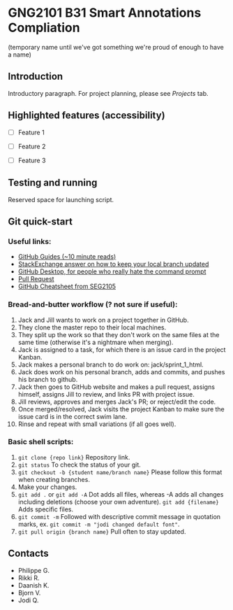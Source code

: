 # GNG2101 B31 Smart Annotations Compliation

(temporary name until we've got something we're proud of enough to have a name)

## Introduction

Introductory paragraph. For project planning, please see *Projects* tab.


## Highlighted features (accessibility)

- [ ] Feature 1
- [ ] Feature 2
- [ ] Feature 3


## Testing and running

Reserved space for launching script.


## Git quick-start

### Useful links:

- [GitHub Guides (~10 minute reads)](https://guides.github.com)
- [StackExchange answer on how to keep your local branch updated](https://superuser.com/questions/224085/git-merge-master-into-a-branch)
- [GitHub Desktop, for people who really hate the command prompt](https://desktop.github.com)
- [Pull Request](https://www.boldgrid.com/support/wordpress-tutorials/how-to-create-a-pull-request-on-a-github-repository/)
- [GitHub Cheatsheet from SEG2105](github-info/github-git-cheat-sheet.pdf)

### Bread-and-butter workflow (? not sure if useful):

1. Jack and Jill wants to work on a project together in GitHub.
1. They clone the master repo to their local machines.
1. They split up the work so that they don't work on the same files at the same time (otherwise it's a nightmare when merging).
1. Jack is assigned to a task, for which there is an issue card in the project Kanban.
1. Jack makes a personal branch to do work on: jack/sprint_1_html.
1. Jack does work on his personal branch, adds and commits, and pushes his branch to github.
1. Jack then goes to GitHub website and makes a pull request, assigns himself, assigns Jill to review, and links PR with project issue.
1. Jill reviews, approves and merges Jack's PR; or reject/edit the code.
1. Once merged/resolved, Jack visits the project Kanban to make sure the issue card is in the correct swim lane.
1. Rinse and repeat with small variations (if all goes well).

### Basic shell scripts:

1. `git clone {repo link}` Repository link.
1. `git status` To check the status of your git.
1. `git checkout -b {student name/branch name}` Please follow this format when creating branches.
1. Make your changes.
1. `git add .` or `git add -A` Dot adds all files, whereas -A adds all changes including deletions (choose your own adventure). `git add {filename}` Adds specific files.
1. `git commit -m` Followed with descriptive commit message in quotation marks, ex. `git commit -m "jodi changed default font"`.
1. `git pull origin {branch name}` Pull often to stay updated.


## Contacts

- Philippe G.
- Rikki R.
- Daanish K.
- Bjorn V.
- Jodi Q.